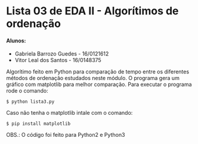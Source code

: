 # Lista 03 de EDA II - Algorítimos de ordenação

#### Alunos:
* Gabriela Barrozo Guedes - 16/0121612
* Vitor Leal dos Santos - 16/0148375

Algorítimo feito em Python para comparação de tempo entre os diferentes métodos de ordenação estudados neste módulo. O programa gera um gráfico com matplotlib para melhor comparação. Para executar o programa rode o comando:

```
$ python lista3.py
```

Caso não tenha o matplotlib intale com o comando:
```
$ pip install matplotlib
```

OBS.: O código foi feito para Python2 e Python3
